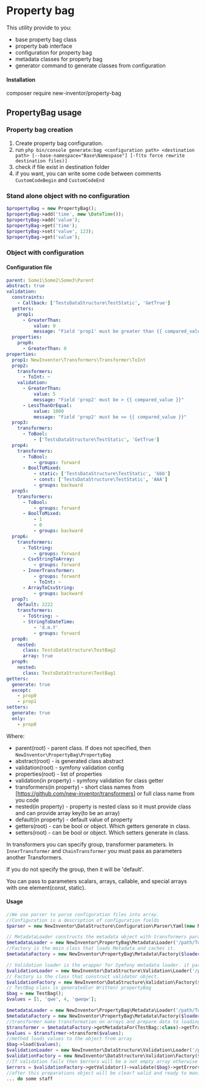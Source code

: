 # Property bag
This utility provide to you:
* base property bag class
* property bab interface
* configuration for property bag
* metadata classes for property bag
* generator command to generate classes from configuration

#### Installation

composer require new-inventor/property-bag


## PropertyBag usage

### Property bag creation

1. Create property bag configuration.
2. run `php bin/console generate:bag <configuration path> <destination path> [--base-namespace="Base\Namespase"] [-f(to force rewrite destination files)]`
3. check if file exist in destination folder
4. if you want, you can write some code between comments `CustomCodeBegin` and `CustomCodeEnd`

### Stand alone object with no configuration
```php
$propertyBag = new PropertyBag();
$propertyBag->add('time', new \DateTime());
$propertyBag->add('value');
$propertyBag->get('time');
$propertyBag->set('value', 123);
$propertyBag->get('value');
```

### Object with configuration

#### Configuration file
```yaml
parent: Some1\Some2\Some3\Parent
abstract: true
validation:
  constraints:
    - Callback: ['TestsDataStructure\TestStatic', 'GetTrue']
  getters:
    prop1:
      - GreaterThan:
          value: 0
          message: "Field 'prop1' must be greater than {{ compared_value }}"
  properties:
    prop0:
      - GreaterThan: 0
properties:
  prop1: NewInventor\Transformers\Transformer\ToInt
  prop2:
    transformers:
      - ToInt: ~
    validation:
      - GreaterThan:
          value: 5
          message: "Field 'prop2' must be > {{ compared_value }}"
      - LessThanOrEqual:
          value: 1000
          message: "Field 'prop2' must be <= {{ compared_value }}"
  prop3:
    transformers:
      - ToBool:
          - ['TestsDataStructure\TestStatic', 'GetTrue']
  prop4:
    transformers:
      - ToBool:
          - groups: forward
      - BoolToMixed:
          - static: ['TestsDataStructure\TestStatic', 'bbb']
          - const: ['TestsDataStructure\TestStatic', 'AAA']
          - groups: backward
  prop5:
    transformers:
      - ToBool:
          - groups: forward
      - BoolToMixed:
          - 1
          - 0
          - groups: backward
  prop6:
    transformers:
      - ToString:
          - groups: forward
      - CsvStringToArray:
          - groups: forward
      - InnerTransformer:
          - groups: forward
          - ToInt: ~
      - ArrayToCsvString:
          - groups: backward
  prop7:
    default: 2222
    transformers:
      - ToString: ~
      - StringToDateTime:
          - 'd.m.Y'
          - groups: forward
  prop8:
    nested:
      class: TestsDataStructure\TestBag2
      array: true
  prop9:
    nested:
      class: TestsDataStructure\TestBag1
getters:
  generate: true
  except:
    - prop0
    - prop1
setters:
  generate: true
  only:
    - prop0
```

Where:
* parent(root) - parent class. If does not specified, then `NewInventor\PropertyBag\PropertyBag`
* abstract(root) - is generated class abstract
* validation(root) - symfony validation config
* properties(root) - list of properties
* validation(in property) - symfony validation for class getter
* transformers(in property) - short class names from [https://github.com/new-inventor/transformers] or full class name from you code
* nested(in property) - property is nested class so it must provide class and can provide array key(to be an array)
* default(in property) - default value of property 
* getters(root) - can be bool or object. Which getters generate in class.
* setters(root) - can be bool or object. Which setters generate in class.

In transformers you can specify group, transformer parameters. In `InnerTransformer` and `ChainTransformer` you must pass as parameters another Transformers. 

If you do not specify the group, then it will be 'default'.

You can pass to parameters scalars, arrays, callable, and special arrays with one element(const, static).

#### Usage

```php
//We use parser to parse configuration files into array.
//Configuration is a description of configuration fields
$parser = new NewInventor\DataStructure\Configuration\Parser\Yaml(new NewInventor\PropertyBag\Configuration\Configuration())

// MetadataLoader constructs the metadata object with transformers parameters and nested elements. It loads config from path by class name and removes from class name BaseNamespace 
$metadataLoader = new NewInventor\PropertyBag\Metadata\Loader('/path/To/Generated/Bags', $parser, 'Base\Namespace');
//Factory is the main class that loads Metadata and caches it.
$metadataFactory = new NewInventor\PropertyBag\Metadata\Factory($loader, Psr\Cache\CacheItemPoolInterface);

// Validation loader is the wrapper for Symfony metadata loader. it parses config file and loads class validation
$validationLoader = new NewInventor\DataStructure\Validation\Loader('/path/To/Generated/Bags', $parser, 'Base\Namespace');
// Factory is the class that construct validator object.
$validationFactory = new NewInventor\DataStructure\Validation\Factory($loader, Symfony\Component\Validator\Mapping\Cache\CacheInterface);
// TestBag class is generated(or Written) propertyBag
$bag = new TestBag();
$values = [1, 'qwe', 4, 'qweqw'];

$metadataLoader = new NewInventor\PropertyBag\Metadata\Loader('/path/To/Generated/Bags', $parser, 'Base\Namespace');
$metadataFactory = new NewInventor\PropertyBag\Metadata\Factory($loader, Psr\Cache\CacheItemPoolInterface);
//transformer make transformation on arrays and prepare data to loading to the object
$transformer = $metadataFactory->getMetadataFor(TestBag::class)->getTransformer('default');
$values = $transfirmer->transform($values);
//method loads values to the object from array
$bag->load($values);
$validationLoader = new NewInventor\DataStructure\Validation\Loader('/path/To/Generated/Bags', $parser, 'Base\Namespace');
$validationFactory = new NewInventor\DataStructure\Validation\Factory($loader, Symfony\Component\Validator\Mapping\Cache\CacheInterface);
//If validation fails then $errors will be a not empty array otherwise it will be an empty array
$errors = $validationFactory->getValidator()->validate($bag)->getErrors();
//after this preparations object will be clear? walid and ready to manipulations on it.
... do some staff

```
